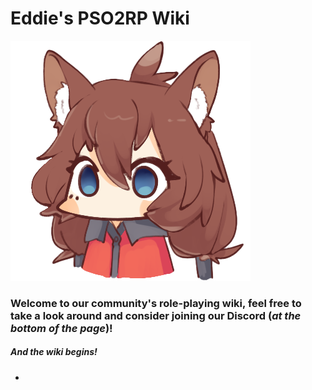 # Eddie's PSO2RP Wiki

![](Images/LITTELNORA.png)
### Welcome to our community's role-playing wiki, feel free to take a look around and consider joining our Discord (*at the bottom of the page*)!

##### And the wiki begins!
- 